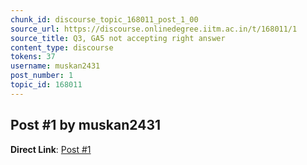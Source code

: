 ```yaml
---
chunk_id: discourse_topic_168011_post_1_00
source_url: https://discourse.onlinedegree.iitm.ac.in/t/168011/1
source_title: Q3, GA5 not accepting right answer
content_type: discourse
tokens: 37
username: muskan2431
post_number: 1
topic_id: 168011
---
```


## Post #1 by muskan2431

**Direct Link**: [Post #1](https://discourse.onlinedegree.iitm.ac.in/t/168011/1)
